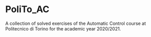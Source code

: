 # PoliTo_AC
A collection of solved exercises of the Automatic Control course at Politecnico di Torino for the academic year 2020/2021.
